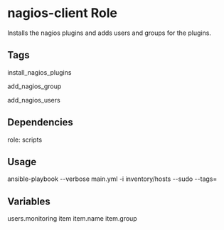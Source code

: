 # nagios-client Role

Installs the nagios plugins and adds users and groups for the plugins.

## Tags

install_nagios_plugins

add_nagios_group

add_nagios_users

## Dependencies

role: scripts
 
## Usage

ansible-playbook --verbose main.yml -i inventory/hosts --sudo --tags=

## Variables

users.monitoring
item
item.name
item.group
